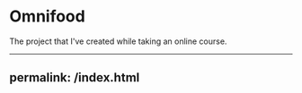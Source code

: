 # Omnifood
The project that I've created while taking an online course.

---
permalink: /index.html
---
